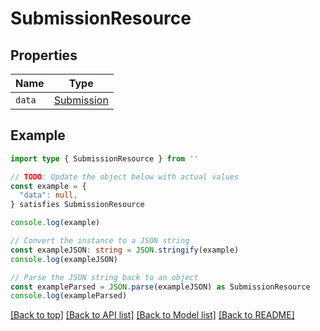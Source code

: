 
# SubmissionResource


## Properties

Name | Type
------------ | -------------
`data` | [Submission](Submission.md)

## Example

```typescript
import type { SubmissionResource } from ''

// TODO: Update the object below with actual values
const example = {
  "data": null,
} satisfies SubmissionResource

console.log(example)

// Convert the instance to a JSON string
const exampleJSON: string = JSON.stringify(example)
console.log(exampleJSON)

// Parse the JSON string back to an object
const exampleParsed = JSON.parse(exampleJSON) as SubmissionResource
console.log(exampleParsed)
```

[[Back to top]](#) [[Back to API list]](../README.md#api-endpoints) [[Back to Model list]](../README.md#models) [[Back to README]](../README.md)


